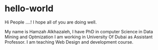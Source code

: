 # hello-world
Hi People ....!
I hope all of you are doing well.

My name is Hamzah Alkhazaleh, I have PhD in computer Science in Data Mining and Optmization 
I am working in University Of Dubai as Assistant Professor.
I am teaching Web Design and development course.
